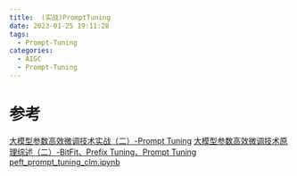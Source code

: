 ```yaml
---
title:  (实战)PromptTuning 
date: 2023-01-25 19:11:28
tags:
  - Prompt-Tuning
categories:
  - AIGC
  - Prompt-Tuning
---
```


<p></p>
<!-- more -->

# 参考
[大模型参数高效微调技术实战（二）-Prompt Tuning](https://zhuanlan.zhihu.com/p/646748939)
[大模型参数高效微调技术原理综述（二）-BitFit、Prefix Tuning、Prompt Tuning](https://zhuanlan.zhihu.com/p/635686756)
[peft_prompt_tuning_clm.ipynb](https://github.com/www6v/llm-action/blob/main/train/peft/clm/peft_prompt_tuning_clm.ipynb)